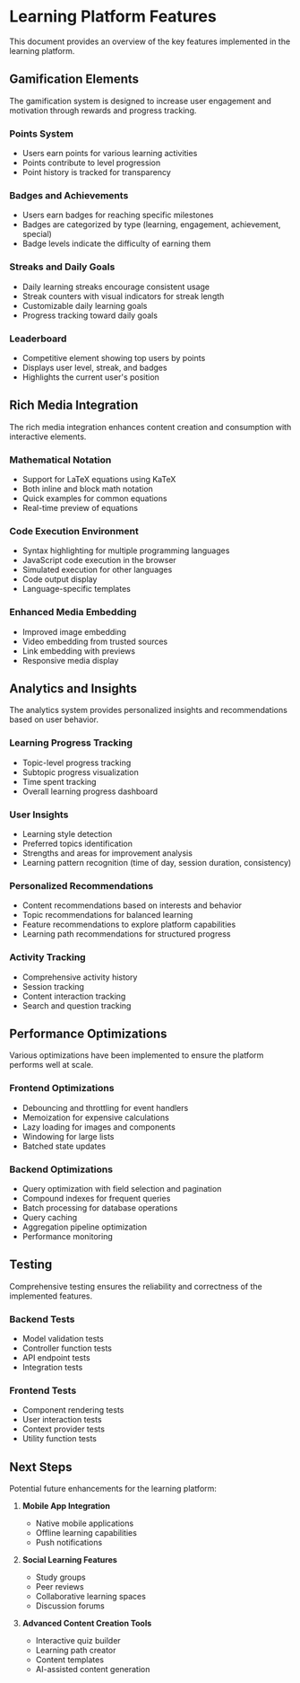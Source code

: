 # Learning Platform Features

This document provides an overview of the key features implemented in the learning platform.

## Gamification Elements

The gamification system is designed to increase user engagement and motivation through rewards and progress tracking.

### Points System

- Users earn points for various learning activities
- Points contribute to level progression
- Point history is tracked for transparency

### Badges and Achievements

- Users earn badges for reaching specific milestones
- Badges are categorized by type (learning, engagement, achievement, special)
- Badge levels indicate the difficulty of earning them

### Streaks and Daily Goals

- Daily learning streaks encourage consistent usage
- Streak counters with visual indicators for streak length
- Customizable daily learning goals
- Progress tracking toward daily goals

### Leaderboard

- Competitive element showing top users by points
- Displays user level, streak, and badges
- Highlights the current user's position

## Rich Media Integration

The rich media integration enhances content creation and consumption with interactive elements.

### Mathematical Notation

- Support for LaTeX equations using KaTeX
- Both inline and block math notation
- Quick examples for common equations
- Real-time preview of equations

### Code Execution Environment

- Syntax highlighting for multiple programming languages
- JavaScript code execution in the browser
- Simulated execution for other languages
- Code output display
- Language-specific templates

### Enhanced Media Embedding

- Improved image embedding
- Video embedding from trusted sources
- Link embedding with previews
- Responsive media display

## Analytics and Insights

The analytics system provides personalized insights and recommendations based on user behavior.

### Learning Progress Tracking

- Topic-level progress tracking
- Subtopic progress visualization
- Time spent tracking
- Overall learning progress dashboard

### User Insights

- Learning style detection
- Preferred topics identification
- Strengths and areas for improvement analysis
- Learning pattern recognition (time of day, session duration, consistency)

### Personalized Recommendations

- Content recommendations based on interests and behavior
- Topic recommendations for balanced learning
- Feature recommendations to explore platform capabilities
- Learning path recommendations for structured progress

### Activity Tracking

- Comprehensive activity history
- Session tracking
- Content interaction tracking
- Search and question tracking

## Performance Optimizations

Various optimizations have been implemented to ensure the platform performs well at scale.

### Frontend Optimizations

- Debouncing and throttling for event handlers
- Memoization for expensive calculations
- Lazy loading for images and components
- Windowing for large lists
- Batched state updates

### Backend Optimizations

- Query optimization with field selection and pagination
- Compound indexes for frequent queries
- Batch processing for database operations
- Query caching
- Aggregation pipeline optimization
- Performance monitoring

## Testing

Comprehensive testing ensures the reliability and correctness of the implemented features.

### Backend Tests

- Model validation tests
- Controller function tests
- API endpoint tests
- Integration tests

### Frontend Tests

- Component rendering tests
- User interaction tests
- Context provider tests
- Utility function tests

## Next Steps

Potential future enhancements for the learning platform:

1. **Mobile App Integration**
   - Native mobile applications
   - Offline learning capabilities
   - Push notifications

2. **Social Learning Features**
   - Study groups
   - Peer reviews
   - Collaborative learning spaces
   - Discussion forums

3. **Advanced Content Creation Tools**
   - Interactive quiz builder
   - Learning path creator
   - Content templates
   - AI-assisted content generation

